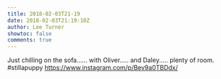 ```yaml
---
title: 2018-02-03T21-19
date: 2018-02-03T21:19:10Z
author: Lee Turner
showtoc: false
comments: true
---
```


Just chilling on the sofa...... with Oliver..... and Daley..... plenty of room. #stillapuppy https://www.instagram.com/p/Bev9a0TBDdx/

